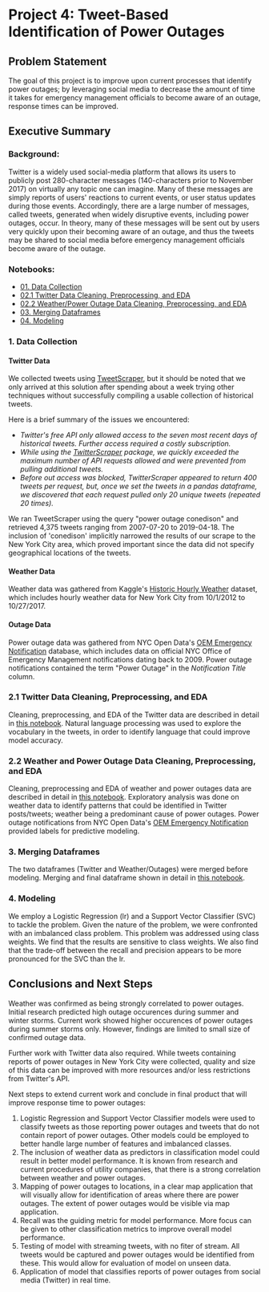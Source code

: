 # Project 4: Tweet-Based Identification of Power Outages


## Problem Statement

The goal of this project is to improve upon current processes that identify power outages; by leveraging social media to decrease the amount of time it takes for emergency management officials to become aware of an outage, response times can be improved.
 

## Executive Summary
### Background:
Twitter is a widely used social-media platform that allows its users to publicly post 280-character messages (140-characters prior to November 2017) on virtually any topic one can imagine. Many of these messages are simply reports of users' reactions to current events, or user status updates during those events. Accordingly, there are a large number of messages, called tweets, generated when widely disruptive events, including power outages, occur. In theory, many of these messages will be sent out by users very quickly upon their becoming aware of an outage, and thus the tweets may be shared to social media before emergency management officials become aware of the outage.

### Notebooks:
- [01. Data Collection](https://git.generalassemb.ly/iceberg/DSI-Client-Project/blob/master/01_Data_Gathering.ipynb)
- [02.1 Twitter Data Cleaning, Preprocessing, and EDA](https://git.generalassemb.ly/iceberg/DSI-Client-Project/blob/master/02.1_Data_Cleaning_Tweets.ipynb)
- [02.2 Weather/Power Outage Data Cleaning, Preprocessing, and EDA](https://git.generalassemb.ly/iceberg/DSI-Client-Project/blob/master/02.2_Data_Cleaning_Weather_and_Outage.ipynb)
- [03. Merging Dataframes](https://git.generalassemb.ly/iceberg/DSI-Client-Project/blob/master/03_Merge_Weather_and_Tweets.ipynb)
- [04. Modeling](https://git.generalassemb.ly/iceberg/DSI-Client-Project/blob/master/Modeling.ipynb)

### 1. Data Collection

#### Twitter Data
We collected tweets using [TweetScraper](https://github.com/jonbakerfish/TweetScraper), but it should be noted that we only arrived at this solution after spending about a week trying other techniques without successfully compiling a usable collection of historical tweets.

Here is a brief summary of the issues we encountered:
- *Twitter's free API only allowed access to the seven most recent days of historical tweets. Further access required a costly subscription.*
- *While using the [TwitterScraper](https://github.com/taspinar/twitterscraper) package, we quickly exceeded the maximum number of API requests allowed and were prevented from pulling additional tweets.*
- *Before out access was blocked, TwitterScraper appeared to return 400 tweets per request, but, once we set the tweets in a pandas dataframe, we discovered that each request pulled only 20 unique tweets (repeated 20 times).*

We ran TweetScraper using the query "power outage conedison" and retrieved 4,375 tweets ranging from 2007-07-20 to 2019-04-18. The inclusion of 'conedison' implicitly narrowed the results of our scrape to the New York City area, which proved important since the data did not specify geographical locations of the tweets.

#### Weather Data
Weather data was gathered from Kaggle's [Historic Hourly Weather](https://www.kaggle.com/selfishgene/historical-hourly-weather-data#weather_description.csv) dataset, which includes hourly weather data for New York City from 10/1/2012 to 10/27/2017.

#### Outage Data
Power outage data was gathered from NYC Open Data's [OEM Emergency Notification](https://data.cityofnewyork.us/Public-Safety/OEM-Emergency-Notifications/8vv7-7wx3/data) database, which includes data on official NYC Office of Emergency Management notifications dating back to 2009. Power outage notifications contained the term "Power Outage" in the *Notification Title* column.

### 2.1 Twitter Data Cleaning, Preprocessing, and EDA
Cleaning, preprocessing, and EDA of the Twitter data are described in detail in [this notebook](https://git.generalassemb.ly/iceberg/DSI-Client-Project/blob/master/02.1_Data_Cleaning_Tweets.ipynb). Natural language processing was used to explore the vocabulary in the tweets, in order to identify language that could improve model accuracy.

### 2.2 Weather and Power Outage Data Cleaning, Preprocessing, and EDA

Cleaning, preprocessing and EDA of weather and power outages data are described in detail in [this notebook](https://git.generalassemb.ly/iceberg/DSI-Client-Project/blob/master/02.2_Data_Cleaning_Weather_and_Outage.ipynb). Exploratory analysis was done on weather data to identify patterns that could be identified in Twitter posts/tweets; weather being a predominant cause of power outages. Power outage notifications from NYC Open Data's [OEM Emergency Notification](https://data.cityofnewyork.us/Public-Safety/OEM-Emergency-Notifications/8vv7-7wx3/data) provided labels for predictive modeling. 

### 3. Merging Dataframes
The two dataframes (Twitter and Weather/Outages) were merged before modeling. Merging and final dataframe shown in detail in [this notebook](https://git.generalassemb.ly/iceberg/DSI-Client-Project/blob/master/03_Merge_Weather_and_Tweets.ipynb).

### 4. Modeling
We employ a Logistic Regression (lr) and a Support Vector Classifier (SVC) to tackle the problem. Given the nature of the problem, we were confronted with an imbalanced class problem. This problem was addressed using class weights. 
We find that the results are sensitive to class weights. We also find that the trade-off between the recall and precision appears to be more pronounced for the SVC than the lr.  


## Conclusions and Next Steps

Weather was confirmed as being strongly correlated to power outages. Initial research predicted high outage occurences during summer and winter storms. Current work showed higher occurences of power outages during summer storms only. However, findings are limited to small size of confirmed outage data. 

Further work with Twitter data also required. While tweets containing reports of power outages in New York City were collected, quality and size of this data can be improved with more resources and/or less restrictions from Twitter's API.

Next steps to extend current work and conclude in final product that will improve response time to power outages:

1. Logistic Regression and Support Vector Classifier models were used to classify tweets as those reporting power outages and tweets that do not contain report of power outages. Other models could be employed to better handle large number of features and imbalanced classes.
2. The inclusion of weather data as predictors in classification model could result in better model performance. It is known from research and current procedures of utility companies, that there is a strong correlation between weather and power outages.
3. Mapping of power outages to locations, in a clear map application that will visually allow for identification of areas where there are power outages. The extent of power outages would be visible via map application.
4. Recall was the guiding metric for model performance. More focus can be given to other classification metrics to improve overall model performance.
5. Testing of model with streaming tweets, with no fiter of stream. All tweets would be captured and power outages would be identified from these. This would allow for evaluation of model on unseen data.
6. Application of model that classifies reports of power outages from social media (Twitter) in real time. 
